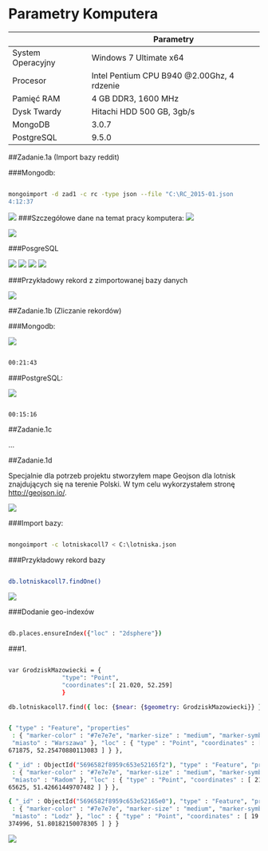 # Parametry Komputera 
|                      |                  Parametry                 |
|----------------------|--------------------------------------------|
|System Operacyjny     | Windows 7 Ultimate x64                     |
|Procesor              | Intel Pentium CPU B940 @2.00Ghz, 4 rdzenie |
|Pamięć RAM            | 4 GB DDR3, 1600 MHz                        |
|Dysk Twardy           | Hitachi HDD 500 GB, 3gb/s                  |
|MongoDB			         | 3.0.7								                        		|
|PostgreSQL		    	   | 9.5.0							                      			|



##Zadanie.1a (Import bazy reddit)

###Mongodb:

```sh

mongoimport -d zad1 -c rc -type json --file "C:\RC_2015-01.json
4:12:37

```

![](http://i.imgur.com/xXI9ufd.png)
###Szczegółowe dane na temat pracy komputera:
![](http://i.imgur.com/NxwDz9G.png)

![](http://i.imgur.com/uAhKrty.png)




###PosgreSQL

![](http://i.imgur.com/94DjQth.png) ![](http://i.imgur.com/xQPbqXv.png) ![](http://i.imgur.com/RNDlbvY.png) ![](http://i.imgur.com/6jb0vwa.png)









###Przykładowy rekord z zimportowanej bazy danych

![](http://i.imgur.com/1iD73z5.png)


##Zadanie.1b (Zliczanie rekordów)

###Mongodb:

![](http://i.imgur.com/lLgdQq9.png)

```sh

00:21:43

```
###PostgreSQL:

![](http://i.imgur.com/hVpZ5yd.png)

```sh

00:15:16

```

##Zadanie.1c

...


##Zadanie.1d

Specjalnie dla potrzeb projektu stworzyłem mape Geojson dla lotnisk znajdujących się na terenie Polski. W tym celu wykorzystałem stronę http://geojson.io/.

![](http://i.imgur.com/1p9odFi.png)


###Import bazy:

```sh

mongoimport -c lotniskacoll7 < C:\lotniska.json

```

###Przykładowy rekord bazy

```sh

db.lotniskacoll7.findOne()

```

![](http://i.imgur.com/dYQXjHE.png)

###Dodanie geo-indexów

```sh

db.places.ensureIndex({"loc" : "2dsphere"})

```
###1.

```sh

var GrodziskMazowiecki = {
               "type": "Point",
               "coordinates":[ 21.020, 52.259]
               }

db.lotniskacoll7.find({ loc: {$near: {$geometry: GrodziskMazowiecki}} }).limit(3)

```
```sh

{ "type" : "Feature", "properties"
 : { "marker-color" : "#7e7e7e", "marker-size" : "medium", "marker-symbol" : "",
 "miasto" : "Warszawa" }, "loc" : { "type" : "Point", "coordinates" : [ 20.98388
671875, 52.25470880113083 ] } },

{ "_id" : ObjectId("5696582f8959c653e52165f2"), "type" : "Feature", "properties"
 : { "marker-color" : "#7e7e7e", "marker-size" : "medium", "marker-symbol" : "",
 "miasto" : "Radom" }, "loc" : { "type" : "Point", "coordinates" : [ 21.14318847
65625, 51.42661449707482 ] } },

{ "_id" : ObjectId("5696582f8959c653e52165e0"), "type" : "Feature", "properties"
 : { "marker-color" : "#7e7e7e", "marker-size" : "medium", "marker-symbol" : "",
 "miasto" : "Lodz" }, "loc" : { "type" : "Point", "coordinates" : [ 19.456787109
374996, 51.80182150078305 ] } }

```

![](https://github.com/wkulewicz/nosql.wk/blob/master/grodzisk.geojson)
























